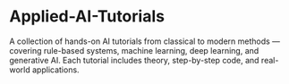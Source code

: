 # Applied-AI-Tutorials
A collection of hands-on AI tutorials from classical to modern methods — covering rule-based systems, machine learning, deep learning, and generative AI. Each tutorial includes theory, step-by-step code, and real-world applications.
